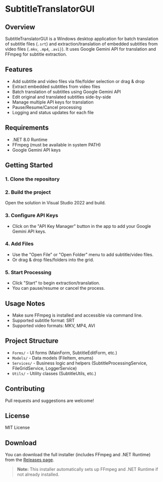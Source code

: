 # SubtitleTranslatorGUI

## Overview
SubtitleTranslatorGUI is a Windows desktop application for batch translation of subtitle files (`.srt`) and extraction/translation of embedded subtitles from video files (`.mkv`, `.mp4`, `.avi}`). It uses Google Gemini API for translation and FFmpeg for subtitle extraction.

## Features
- Add subtitle and video files via file/folder selection or drag & drop
- Extract embedded subtitles from video files
- Batch translation of subtitles using Google Gemini API
- Edit original and translated subtitles side-by-side
- Manage multiple API keys for translation
- Pause/Resume/Cancel processing
- Logging and status updates for each file

## Requirements
- .NET 8.0 Runtime
- FFmpeg (must be available in system PATH)
- Google Gemini API keys

## Getting Started

### 1. Clone the repository

### 2. Build the project
Open the solution in Visual Studio 2022 and build.

### 3. Configure API Keys
- Click on the "API Key Manager" button in the app to add your Google Gemini API keys.

### 4. Add Files
- Use the "Open File" or "Open Folder" menu to add subtitle/video files.
- Or drag & drop files/folders into the grid.

### 5. Start Processing
- Click "Start" to begin extraction/translation.
- You can pause/resume or cancel the process.

## Usage Notes
- Make sure FFmpeg is installed and accessible via command line.
- Supported subtitle format: SRT
- Supported video formats: MKV, MP4, AVI

## Project Structure
- `Forms/` - UI forms (MainForm, SubtitleEditForm, etc.)
- `Models/` - Data models (FileItem, enums)
- `Services/` - Business logic and helpers (SubtitleProcessingService, FileGridService, LoggerService)
- `Utils/` - Utility classes (SubtitleUtils, etc.)

## Contributing
Pull requests and suggestions are welcome!

## License
MIT License

## Download
You can download the full installer (includes FFmpeg and .NET Runtime) from the [Releases page](https://github.com/Saber-Ghasempour/SubtitleTranslatorGUI/releases).
> **Note:** This installer automatically sets up FFmpeg and .NET Runtime if not already installed.